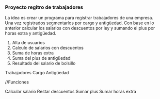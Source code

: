 ### Proyecto regitro de trabajadores

La idea es crear un programa para registrar trabajadores de una empresa. Una vez registrados segmentarlos por cargo y antigüedad. Con base en lo anterior calcular los salarios con descuentos por ley y sumando el plus por horas extra y antigüedad. 

1. Alta de usuarios
2. Calculo de salarios con descuentos
3. Suma de horas extra
4. Suma del plus de antigüedad
5. Resultado del salario de bolsillo


Trabajadores
Cargo 
Antigüedad

//Funciones 

Calcular salario
Restar descuentos
Sumar plus
Sumar horas extra